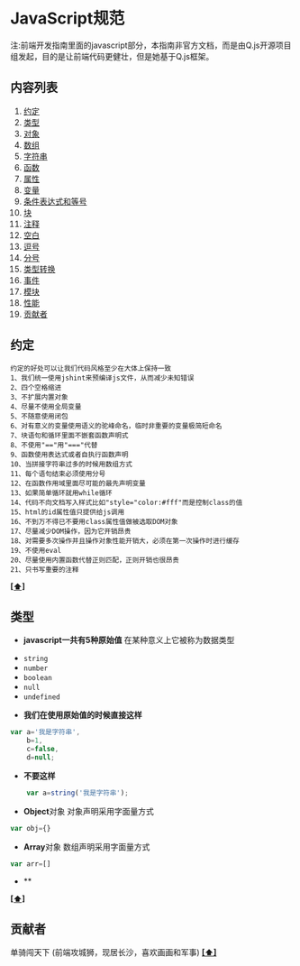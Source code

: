 # JavaScript规范 
注:前端开发指南里面的javascript部分，本指南非官方文档，而是由Q.js开源项目组发起，目的是让前端代码更健壮，但是她基于Q.js框架。
## <a name='TOC'>内容列表</a>
1. [约定](#promise)
1. [类型](#types)
1. [对象](#objects)
1. [数组](#arrays)
1. [字符串](#strings)
1. [函数](#functions)
1. [属性](#properties)
1. [变量](#variables)
1. [条件表达式和等号](#conditionals)
1. [块](#blocks)
1. [注释](#comments)
1. [空白](#whitespace)
1. [逗号](#commas)
1. [分号](#semicolons)
1. [类型转换](#type-coercion)
1. [事件](#events)
1. [模块](#modules)
1. [性能](#performance)
1. [贡献者](#contributors)

## <a name='promise'>约定</a>
	约定的好处可以让我们代码风格至少在大体上保持一致
	1、我们统一使用jshint来预编译js文件，从而减少未知错误
	2、四个空格缩进
	3、不扩展内置对象
	4、尽量不使用全局变量
	5、不随意使用闭包
	6、对有意义的变量使用语义的驼峰命名，临时非重要的变量极简短命名
	7、块语句和循环里面不嵌套函数声明式
	8、不使用"=="用"==="代替
	9、函数使用表达式或者自执行函数声明
	10、当拼接字符串过多的时候用数组方式
	11、每个语句结束必须使用分号
	12、在函数作用域里面尽可能的最先声明变量
	13、如果简单循环就用while循环
	14、代码不向文档写入样式比如"style="color:#fff"而是控制class的值
	15、html的id属性值只提供给js调用
	16、不到万不得已不要用class属性值做被选取DOM对象
	17、尽量减少DOM操作，因为它开销昂贵
	18、对需要多次操作并且操作对象性能开销大，必须在第一次操作时进行缓存
	19、不使用eval
	20、尽量使用内置函数代替正则匹配，正则开销也很昂贵
	21、只书写重要的注释

**[[⬆]](#TOC)**

## <a name='types'>类型</a>

- **javascript一共有5种原始值** 在某种意义上它被称为数据类型

+ `string`
+ `number`
+ `boolean`
+ `null`
+ `undefined`

- **我们在使用原始值的时候直接这样**

```javascript
var a='我是字符串',
	b=1,
	c=false,
	d=null;
```
- **不要这样**

```javascript
	var a=string('我是字符串');
```
- **Object**对象
对象声明采用字面量方式
```javascript
var obj={}
```
- **Array**对象
数组声明采用字面量方式
```javascript
var arr=[]
```
- **

**[[⬆]](#TOC)**

## <a name='contributors'>贡献者</a>
单骑闯天下  (前端攻城狮，现居长沙，喜欢画画和军事)
**[[⬆]](#TOC)**